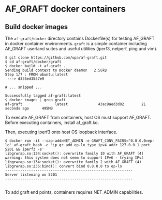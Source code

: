 # AF_GRAFT docker containers

## Build docker images

The `af-graft/docker` directory contains Dockerfile(s) for testing
AF_GRAFT in docker container environments. `graft` is a simple
container including AF_GRAFT userland suites and useful utilities
(iperf3, netperf, ping and vim).

```shell-session
$ git clone https://github.com/upa/af-graft.git
$ cd af-graft/docker/graft
$ docker build -t af-graft .
Sending build context to Docker daemon   2.56kB
Step 1/7 : FROM ubuntu:latest
 ---> d355ed3537e9

# ... snipped ...

Successfully tagged af-graft:latest
$ docker images | grep graft
af-graft               latest              43ac9aed3d02        21 seconds ago      495MB
```

To execute AF_GRAFT from containers, host OS must support AF_GRAFT. Before executing containers, install af_graft.ko.

Then, executing iperf3 onto host OS loopback interface.
```shell-session
$ docker run -it --cap-add=NET_ADMIN -e GRAFT_CONV_PAIRS="0.0.0.0=ep-lo" af-graft bash -c 'ip gr add ep-lo type ipv4 addr 127.0.0.1 port 5201 && iperf3 -s'
libgrwrap.so:134:socket(): overwrite family 10 with AF_GRAFT (4)
warning: this system does not seem to support IPv6 - trying IPv4
libgrwrap.so:134:socket(): overwrite family 2 with AF_GRAFT (4)
libgrwrap.so:235:bind(): convert bind 0.0.0.0 to ep-lo
-----------------------------------------------------------
Server listening on 5201
-----------------------------------------------------------


```

To add graft end points, containers requires NET_ADMIN capabilities.
